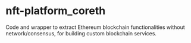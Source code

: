 # nft-platform_coreth
Code and wrapper to extract Ethereum blockchain functionalities without network/consensus, for building custom blockchain services.
